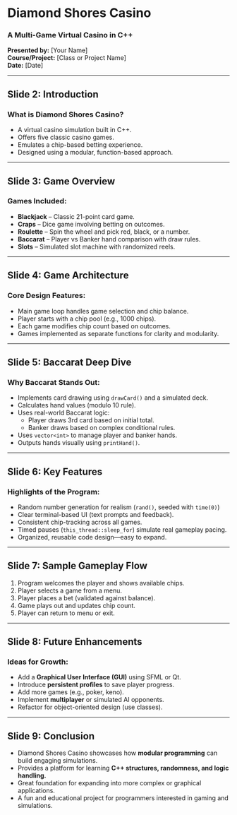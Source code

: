 
# Diamond Shores Casino
### A Multi-Game Virtual Casino in C++  
**Presented by:** [Your Name]  
**Course/Project:** [Class or Project Name]  
**Date:** [Date]

---

## Slide 2: Introduction
### What is Diamond Shores Casino?
- A virtual casino simulation built in C++.
- Offers five classic casino games.
- Emulates a chip-based betting experience.
- Designed using a modular, function-based approach.

---

## Slide 3: Game Overview
### Games Included:
- **Blackjack** – Classic 21-point card game.
- **Craps** – Dice game involving betting on outcomes.
- **Roulette** – Spin the wheel and pick red, black, or a number.
- **Baccarat** – Player vs Banker hand comparison with draw rules.
- **Slots** – Simulated slot machine with randomized reels.

---

## Slide 4: Game Architecture
### Core Design Features:
- Main game loop handles game selection and chip balance.
- Player starts with a chip pool (e.g., 1000 chips).
- Each game modifies chip count based on outcomes.
- Games implemented as separate functions for clarity and modularity.

---

## Slide 5: Baccarat Deep Dive
### Why Baccarat Stands Out:
- Implements card drawing using `drawCard()` and a simulated deck.
- Calculates hand values (modulo 10 rule).
- Uses real-world Baccarat logic:
  - Player draws 3rd card based on initial total.
  - Banker draws based on complex conditional rules.
- Uses `vector<int>` to manage player and banker hands.
- Outputs hands visually using `printHand()`.

---

## Slide 6: Key Features
### Highlights of the Program:
- Random number generation for realism (`rand()`, seeded with `time(0)`)
- Clear terminal-based UI (text prompts and feedback).
- Consistent chip-tracking across all games.
- Timed pauses (`this_thread::sleep_for`) simulate real gameplay pacing.
- Organized, reusable code design—easy to expand.

---

## Slide 7: Sample Gameplay Flow
1. Program welcomes the player and shows available chips.
2. Player selects a game from a menu.
3. Player places a bet (validated against balance).
4. Game plays out and updates chip count.
5. Player can return to menu or exit.

---

## Slide 8: Future Enhancements
### Ideas for Growth:
- Add a **Graphical User Interface (GUI)** using SFML or Qt.
- Introduce **persistent profiles** to save player progress.
- Add more games (e.g., poker, keno).
- Implement **multiplayer** or simulated AI opponents.
- Refactor for object-oriented design (use classes).

---

## Slide 9: Conclusion
- Diamond Shores Casino showcases how **modular programming** can build engaging simulations.
- Provides a platform for learning **C++ structures, randomness, and logic handling.**
- Great foundation for expanding into more complex or graphical applications.
- A fun and educational project for programmers interested in gaming and simulations.
